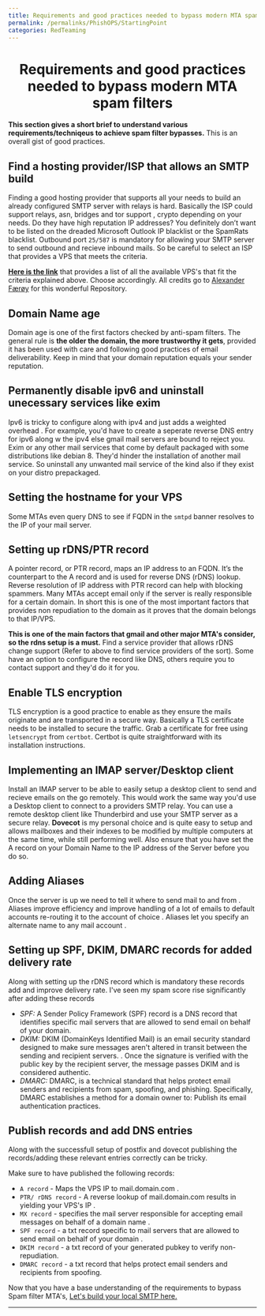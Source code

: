 ```yaml
---
title: Requirements and good practices needed to bypass modern MTA spam filters
permalink: /permalinks/PhishOPS/StartingPoint
categories: RedTeaming
---
```


<h1 align="center">Requirements and good practices needed to bypass modern MTA spam filters</h1> 

**This section gives a short brief to understand various requirements/techniqeus to achieve spam filter bypasses.** This is an overall gist of good practices. 

## Find a hosting provider/ISP that allows an SMTP build

Finding a good hosting provider that supports all your needs to build an already configured SMTP server with relays is hard. Basically the ISP could support relays, asn, bridges and tor support , crypto depending on your needs. 
Do they have high reputation IP addresses? You definitely don’t want to be listed on the dreaded Microsoft Outlook IP blacklist or the SpamRats blacklist. Outbound port `25/587` is mandatory for allowing your SMTP server to send outbound and recieve inbound mails. So be careful to select an ISP that provides a VPS that meets the criteria.

**[Here is the link](https://gitlab.torproject.org/legacy/trac/-/wikis/doc/GoodBadISPs)** that provides a list of all the available VPS's that fit the criteria explained above. Choose accordingly. All credits go to [Alexander Færøy](https://gitlab.torproject.org/ahf) for this wonderful Repository.

## Domain Name age

Domain age is one of the first factors checked by anti-spam filters. The general rule is **the older the domain, the more trustworthy it gets**, provided it has been used with care and following good practices of email deliverability. Keep in mind that your domain reputation equals your sender reputation.

## Permanently disable ipv6 and uninstall unecessary services like exim

Ipv6 is tricky to configure along with ipv4 and just adds a weighted overhead . For example, you'd have to create a seperate reverse DNS entry for ipv6 along w the ipv4 else gmail mail servers are bound to reject you. 
Exim or any other mail services that come by default packaged with some distributions like debian 8. They'd hinder the installation of another mail service. So uninstall any unwanted mail service of the kind also if they exist on your distro prepackaged.

## Setting the hostname for your VPS

Some MTAs even query DNS to see if FQDN in the `smtpd` banner resolves to the IP of your mail server.

## Setting up rDNS/PTR record

A pointer record, or PTR record, maps an IP address to an FQDN. It’s the counterpart to the A record and is used for reverse DNS (rDNS) lookup.
Reverse resolution of IP address with PTR record can help with blocking spammers. Many MTAs accept email only if the server is really responsible for a certain domain. 
In short this is one of the most important factors that provides non repudiation to the domain as it proves that the domain belongs to that IP/VPS.

__This is one of the main factors that gmail and other major MTA's consider, so the rdns setup is a must.__ Find a service provider that allows rDNS change support (Refer to above to find service providers of the sort). Some have an option to configure the record like DNS, others require you to contact support and they'd do it for you.

## Enable TLS encryption

TLS encryption is a good practice to enable as they ensure the mails originate and are transported in a secure way. Basically a TLS certificate needs to be installed to secure the traffic. Grab a certificate for free using `letsencrypt` from `certbot`.  Certbot is quite straightforward with its installation instructions.

## Implementing an IMAP server/Desktop client

Install an IMAP server to be able to easily setup a desktop client to send and recieve emails on the go remotely. This would work the same way you'd use a Desktop client to connect to a providers SMTP relay.  You can use a remote desktop client like Thunderbird and use your SMTP server as a secure relay.   __Dovecot__ is my personal choice and is quite easy to setup and allows mailboxes and their indexes to be modified by multiple computers at the same time, while still performing well. Also ensure that you have set the A record on your Domain Name to the IP address of the Server before you do so. 

## Adding Aliases

Once the server is up  we need to tell it where to send mail to and from . Aliases improve efficiency and improve handling of a lot of emails to default accounts re-routing it to the account of choice . Aliases let you specify an alternate name to any mail account . 

## Setting up SPF, DKIM, DMARC records for added delivery rate

Along with setting up the rDNS record which is mandatory these records add and improve delivery rate. I've seen my spam score rise significantly after adding these records  
- _SPF:_ A Sender Policy Framework (SPF) record is a DNS record that identifies specific mail servers that are allowed to send email on behalf of your domain.
- _DKIM:_ DKIM (DomainKeys Identified Mail) is an email security standard designed to make sure messages aren't altered in transit between the sending and recipient servers. . Once the signature is verified with the public key by the recipient server, the message passes DKIM and is considered authentic.
- _DMARC:_ DMARC, is a technical standard that helps protect email senders and recipients from spam, spoofing, and phishing. Specifically, DMARC establishes a method for a domain owner to: Publish its email authentication practices.

## Publish records and add DNS entries

Along with the successfull setup of postfix and dovecot publishing the records/adding these relevant entries correctly can be tricky.

Make sure to have published the following records:
- `A record` - Maps the VPS IP to mail.domain.com .
- `PTR/ rDNS record` - A reverse lookup of mail.domain.com results in yielding your VPS's IP . 
- `MX record` - specifies the mail server responsible for accepting email messages on behalf of a domain name .
- `SPF record` - a txt record specific to  mail servers that are allowed to send email on behalf of your domain .
- `DKIM record` - a txt record of your generated pubkey to verify non-repudiation.
- `DMARC record` - a txt record that helps protect email senders and recipients from spoofing. 

Now that you have a base understanding of the requirements to bypass Spam filter MTA's, [Let's build your local SMTP here.](https://m3rcer.github.io/redteaming/spamfilterbypass/)

_________________________________________________________________________________________________


